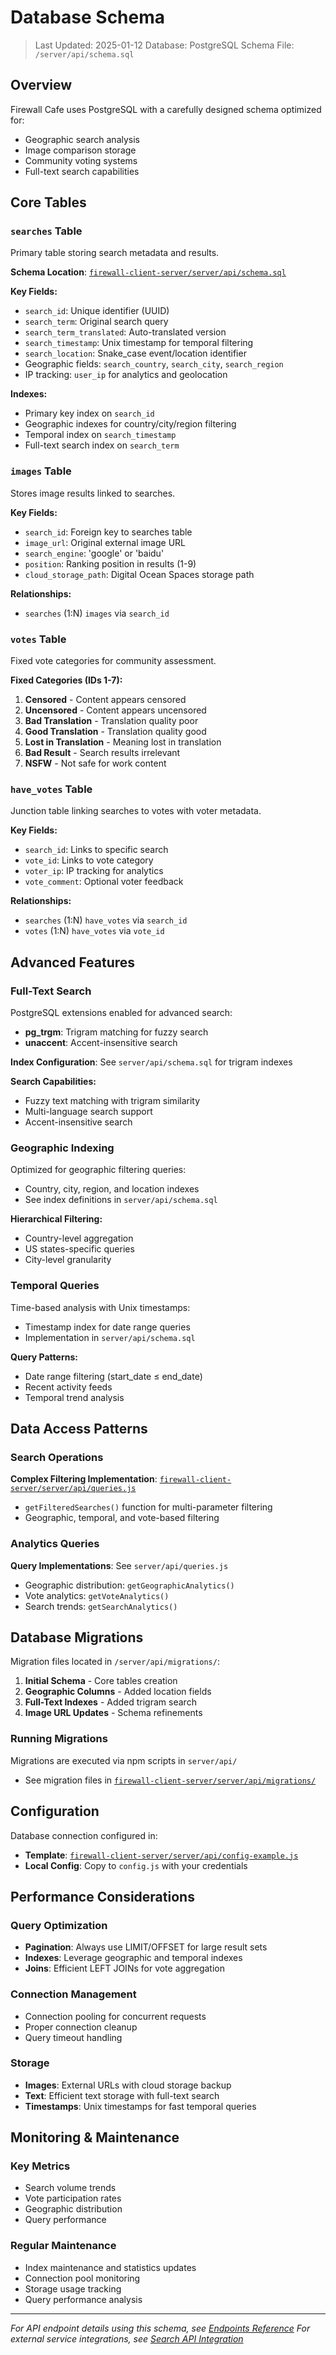 # Database Schema

> Last Updated: 2025-01-12
> Database: PostgreSQL
> Schema File: `/server/api/schema.sql`

## Overview

Firewall Cafe uses PostgreSQL with a carefully designed schema optimized for:
- Geographic search analysis
- Image comparison storage
- Community voting systems
- Full-text search capabilities

## Core Tables

### `searches` Table

Primary table storing search metadata and results.

**Schema Location**: [`firewall-client-server/server/api/schema.sql`](https://github.com/FIREWALL-cafe/firewall-client-server/blob/main/server/api/schema.sql)

**Key Fields:**
- `search_id`: Unique identifier (UUID)
- `search_term`: Original search query
- `search_term_translated`: Auto-translated version
- `search_timestamp`: Unix timestamp for temporal filtering
- `search_location`: Snake_case event/location identifier
- Geographic fields: `search_country`, `search_city`, `search_region`
- IP tracking: `user_ip` for analytics and geolocation

**Indexes:**
- Primary key index on `search_id`
- Geographic indexes for country/city/region filtering
- Temporal index on `search_timestamp`
- Full-text search index on `search_term`

### `images` Table

Stores image results linked to searches.

**Key Fields:**
- `search_id`: Foreign key to searches table
- `image_url`: Original external image URL
- `search_engine`: 'google' or 'baidu'
- `position`: Ranking position in results (1-9)
- `cloud_storage_path`: Digital Ocean Spaces storage path

**Relationships:**
- `searches` (1:N) `images` via `search_id`

### `votes` Table

Fixed vote categories for community assessment.

**Fixed Categories (IDs 1-7):**
1. **Censored** - Content appears censored
2. **Uncensored** - Content appears uncensored  
3. **Bad Translation** - Translation quality poor
4. **Good Translation** - Translation quality good
5. **Lost in Translation** - Meaning lost in translation
6. **Bad Result** - Search results irrelevant
7. **NSFW** - Not safe for work content

### `have_votes` Table

Junction table linking searches to votes with voter metadata.

**Key Fields:**
- `search_id`: Links to specific search
- `vote_id`: Links to vote category
- `voter_ip`: IP tracking for analytics
- `vote_comment`: Optional voter feedback

**Relationships:**
- `searches` (1:N) `have_votes` via `search_id`
- `votes` (1:N) `have_votes` via `vote_id`

## Advanced Features

### Full-Text Search

PostgreSQL extensions enabled for advanced search:
- **pg_trgm**: Trigram matching for fuzzy search
- **unaccent**: Accent-insensitive search

**Index Configuration**: See `server/api/schema.sql` for trigram indexes

**Search Capabilities:**
- Fuzzy text matching with trigram similarity
- Multi-language search support
- Accent-insensitive search

### Geographic Indexing

Optimized for geographic filtering queries:
- Country, city, region, and location indexes
- See index definitions in `server/api/schema.sql`

**Hierarchical Filtering:**
- Country-level aggregation
- US states-specific queries
- City-level granularity

### Temporal Queries

Time-based analysis with Unix timestamps:
- Timestamp index for date range queries
- Implementation in `server/api/schema.sql`

**Query Patterns:**
- Date range filtering (start_date ≤ end_date)
- Recent activity feeds
- Temporal trend analysis

## Data Access Patterns

### Search Operations

**Complex Filtering Implementation**: [`firewall-client-server/server/api/queries.js`](https://github.com/FIREWALL-cafe/firewall-client-server/blob/main/server/api/queries.js)
- `getFilteredSearches()` function for multi-parameter filtering
- Geographic, temporal, and vote-based filtering

### Analytics Queries

**Query Implementations**: See `server/api/queries.js`
- Geographic distribution: `getGeographicAnalytics()`
- Vote analytics: `getVoteAnalytics()`
- Search trends: `getSearchAnalytics()`

## Database Migrations

Migration files located in `/server/api/migrations/`:

1. **Initial Schema** - Core tables creation
2. **Geographic Columns** - Added location fields
3. **Full-Text Indexes** - Added trigram search
4. **Image URL Updates** - Schema refinements

### Running Migrations

Migrations are executed via npm scripts in `server/api/`
- See migration files in [`firewall-client-server/server/api/migrations/`](https://github.com/FIREWALL-cafe/firewall-client-server/tree/main/server/api/migrations)

## Configuration

Database connection configured in:
- **Template**: [`firewall-client-server/server/api/config-example.js`](https://github.com/FIREWALL-cafe/firewall-client-server/blob/main/server/api/config-example.js)
- **Local Config**: Copy to `config.js` with your credentials

## Performance Considerations

### Query Optimization

- **Pagination**: Always use LIMIT/OFFSET for large result sets
- **Indexes**: Leverage geographic and temporal indexes
- **Joins**: Efficient LEFT JOINs for vote aggregation

### Connection Management

- Connection pooling for concurrent requests
- Proper connection cleanup
- Query timeout handling

### Storage

- **Images**: External URLs with cloud storage backup
- **Text**: Efficient text storage with full-text search
- **Timestamps**: Unix timestamps for fast temporal queries

## Monitoring & Maintenance

### Key Metrics

- Search volume trends
- Vote participation rates
- Geographic distribution
- Query performance

### Regular Maintenance

- Index maintenance and statistics updates
- Connection pool monitoring
- Storage usage tracking
- Query performance analysis

---

*For API endpoint details using this schema, see [Endpoints Reference](./ENDPOINTS.md)*
*For external service integrations, see [Search API Integration](./SEARCH-APIS.md)*